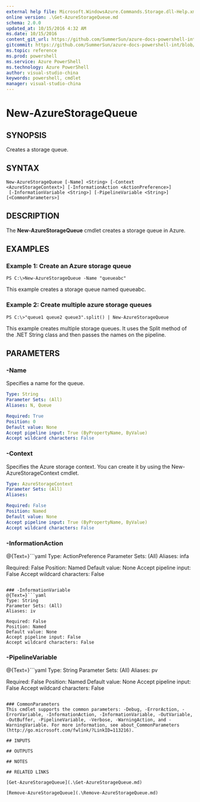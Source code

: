```yaml
---
external help file: Microsoft.WindowsAzure.Commands.Storage.dll-Help.xml
online version: .\Get-AzureStorageQueue.md
schema: 2.0.0
updated_at: 10/15/2016 4:32 AM
ms.date: 10/15/2016
content_git_url: https://github.com/SummerSun/azure-docs-powershell-int/blob/master/azureps-cmdlets-docs/Storage/Azure.Storage/v2.0/CmdletMDs/New-AzureStorageQueue.md
gitcommit: https://github.com/SummerSun/azure-docs-powershell-int/blob/1bfd8e268acfc1799ad3f17c5a982578f54443cf/azureps-cmdlets-docs/Storage/Azure.Storage/v2.0/CmdletMDs/New-AzureStorageQueue.md
ms.topic: reference
ms.prod: powershell
ms.service: Azure PowerShell
ms.technology: Azure PowerShell
author: visual-studio-china
keywords: powershell, cmdlet
manager: visual-studio-china
---
```


# New-AzureStorageQueue

## SYNOPSIS
Creates a storage queue.

## SYNTAX

```
New-AzureStorageQueue [-Name] <String> [-Context <AzureStorageContext>] [-InformationAction <ActionPreference>]
 [-InformationVariable <String>] [-PipelineVariable <String>] [<CommonParameters>]
```

## DESCRIPTION
The **New-AzureStorageQueue** cmdlet creates a storage queue in Azure.

## EXAMPLES

### Example 1: Create an Azure storage queue
```
PS C:\>New-AzureStorageQueue -Name "queueabc"
```

This example creates a storage queue named queueabc.

### Example 2: Create multiple azure storage queues
```
PS C:\>"queue1 queue2 queue3".split() | New-AzureStorageQueue
```

This example creates multiple storage queues.
It uses the Split method of the .NET String class and then passes the names on the pipeline.

## PARAMETERS

### -Name
Specifies a name for the queue.

```yaml
Type: String
Parameter Sets: (All)
Aliases: N, Queue

Required: True
Position: 0
Default value: None
Accept pipeline input: True (ByPropertyName, ByValue)
Accept wildcard characters: False
```

### -Context
Specifies the Azure storage context.
You can create it by using the New-AzureStorageContext cmdlet.

```yaml
Type: AzureStorageContext
Parameter Sets: (All)
Aliases: 

Required: False
Position: Named
Default value: None
Accept pipeline input: True (ByPropertyName, ByValue)
Accept wildcard characters: False
```

### -InformationAction
@{Text=}```yaml
Type: ActionPreference
Parameter Sets: (All)
Aliases: infa

Required: False
Position: Named
Default value: None
Accept pipeline input: False
Accept wildcard characters: False
```

### -InformationVariable
@{Text=}```yaml
Type: String
Parameter Sets: (All)
Aliases: iv

Required: False
Position: Named
Default value: None
Accept pipeline input: False
Accept wildcard characters: False
```

### -PipelineVariable
@{Text=}```yaml
Type: String
Parameter Sets: (All)
Aliases: pv

Required: False
Position: Named
Default value: None
Accept pipeline input: False
Accept wildcard characters: False
```

### CommonParameters
This cmdlet supports the common parameters: -Debug, -ErrorAction, -ErrorVariable, -InformationAction, -InformationVariable, -OutVariable, -OutBuffer, -PipelineVariable, -Verbose, -WarningAction, and -WarningVariable. For more information, see about_CommonParameters (http://go.microsoft.com/fwlink/?LinkID=113216).

## INPUTS

## OUTPUTS

## NOTES

## RELATED LINKS

[Get-AzureStorageQueue](.\Get-AzureStorageQueue.md)

[Remove-AzureStorageQueue](.\Remove-AzureStorageQueue.md)

